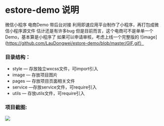 # estore-demo 说明
微信小程序 电商Demo 带后台对接 
利用即速应用平台制作了小程序，再打包成微信小程序源文件
估计还是有许多bug 但是目前而言，这个电商可不是单单一个Demo，基本算是小程序了 
如果可以申请审核，考虑上线一个完整版的
![image](https://github.com/LauDongwei/estore-demo/blob/master/GIF.gif）


### 目录结构：
- style — 存放独立wxcss文件，可import引入
- image — 存放项目图片
- pages — 存放项目页面相关文件
- service —存放service文件，可require引入
- utils — 存放utils文件，可require引入

### 项目截图:
<img src="https://github.com/LauDongwei/estore-demo/blob/master/GIF.gif" />
